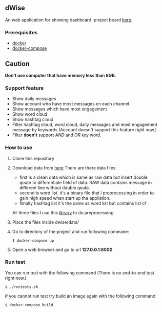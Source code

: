 ## dWise

An web application for showing dashboard. project board [here](https://github.com/users/Semooze/projects/2).

### Prerequisites
* [docker](https://docs.docker.com/install/linux/docker-ce/ubuntu/)
* [docker-compose](https://docs.docker.com/compose/install/)

## Caution

__Don't use computer that have memory less than 8GB.__ 

### Support feature

* Show daily messages
* Show account who have most messages on each channel
* Show messages which have most engagement
* Show word cloud
* Show hashtag cloud
* Filter hashtag cloud, word cloud, daily messages and most engagement message by keywords
  (Account doesn't support this feature right now.)
* Filter __doen't__ support _AND_ and _OR_ key word.

### How to use
1. Clone this repository
2. Download data from [here](https://drive.google.com/drive/folders/17zfmjp-kTIVjiXoXdt_YGoLAAVG3wjYU?usp=sharing)
   There are there data files: 
   * first is a clean data which is same as raw data but insert double qoute to differentiate
   field of data. RAW data contains message in different line without double qoute.
   * second is word list. it's a binary file that I preprocessing in order to gain high speed when start up the appliation.
   * filnally hashtag list it's the same as word list but contains list of .
   
   All three files I use this [library](https://github.com/Semooze/morphling) to do preprocessing.
3. Place the files inside dwise/data/
4. Go to directory of the project and run following commane:
    ```shell
    $ docker-compose up
    ```
5. Open a web browser and go to url __127.0.0.1:8000__

### Run test
You can run test with the following command (There is no end-to-end test right now.)
```shell
$ ./runtests.sh
```

if you cannot run test try build an image again with the following command:
```
$ docker-compose build
```